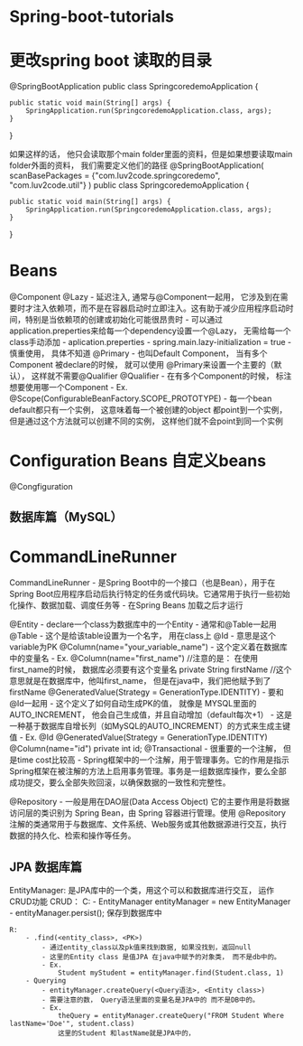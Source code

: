 # Spring-boot-tutorials
# 更改spring boot 读取的目录
@SpringBootApplication
public class SpringcoredemoApplication {

	public static void main(String[] args) {
		SpringApplication.run(SpringcoredemoApplication.class, args);
	}

}

如果这样的话， 他只会读取那个main folder里面的资料，但是如果想要读取main folder外面的资料， 我们需要定义他们的路径
@SpringBootApplication(
		scanBasePackages = {"com.luv2code.springcoredemo",
							"com.luv2code.util"}
)
public class SpringcoredemoApplication {

	public static void main(String[] args) {
		SpringApplication.run(SpringcoredemoApplication.class, args);
	}

}


# Beans
@Component
	@Lazy
		- 延迟注入, 通常与@Component一起用， 它涉及到在需要时才注入依赖项，而不是在容器启动时立即注入。这有助于减少应用程序启动时间，特别是当依赖项的创建或初始化可能很昂贵时
		- 可以通过application.preperties来给每一个dependency设置一个@Lazy， 无需给每一个class手动添加
			- aplication.preperties
				- spring.main.lazy-initialization = true
		-慎重使用， 具体不知道
	@Primary
		- 也叫Default Component， 当有多个Component 被declare的时候， 就可以使用 @Primary来设置一个主要的（默认）， 这样就不需要@Qualifier
	@Qualifier
		- 在有多个Component的时候， 标注想要使用哪一个Component
		- Ex.
	@Scope(ConfigurableBeanFactory.SCOPE_PROTOTYPE)
		- 每一个bean default都只有一个实例， 这意味着每一个被创建的object 都point到一个实例， 但是通过这个方法就可以创建不同的实例， 这样他们就不会point到同一个实例

# Configuration Beans	自定义beans
@Congfiguration



## 数据库篇（MySQL） 
# CommandLineRunner
CommandLineRunner
	- 是Spring Boot中的一个接口（也是Bean），用于在Spring Boot应用程序启动后执行特定的任务或代码块。它通常用于执行一些初始化操作、数据加载、调度任务等
	- 在Spring Beans 加载之后才运行

@Entity
	- declare一个class为数据库中的一个Entity
	- 通常和@Table一起用
@Table
	- 这个是给该table设置为一个名字， 用在class上
@Id
	- 意思是这个variable为PK
@Column(name="your_variable_name")
	- 这个定义着在数据库中的变量名
	- Ex.
		@Column(name="first_name")			//注意的是： 在使用first_name的时候， 数据库必须要有这个变量名
		private String firstName			//这个意思就是在数据库中，他叫first_name， 但是在java中，我们把他赋予到了firstName
@GeneratedValue(Strategy = GenerationType.IDENTITY)
	- 要和@Id一起用
	- 这个定义了如何自动生成PK的值， 就像是 MYSQL里面的 AUTO_INCREMENT， 他会自己生成值，并且自动增加（default每次+1）
	- 这是一种基于数据库自增长列（如MySQL的AUTO_INCREMENT）的方式来生成主键值
	- Ex.
		@Id
		@GeneratedValue(Strategy = GenerationType.IDENTITY)
		@Column(name="id")
		private int id;
@Transactional
	- 很重要的一个注解， 但是time cost比较高
	- Spring框架中的一个注解，用于管理事务。它的作用是指示Spring框架在被注解的方法上启用事务管理。事务是一组数据库操作，要么全部成功提交，要么全部失败回滚，以确保数据的一致性和完整性。

@Repository
	- 一般是用在DAO层(Data Access Object) 它的主要作用是将数据访问层的类识别为 Spring Bean，由 Spring 容器进行管理。使用 @Repository 注解的类通常用于与数据库、文件系统、Web服务或其他数据源进行交互，执行数据的持久化、检索和操作等任务。

## JPA 数据库篇
EntityManager: 是JPA库中的一个类，用这个可以和数据库进行交互， 运作CRUD功能
	CRUD：
	C:
		- EntityManager entityManager = new EntityManager
		- entityManager.persist(<data>); 		保存到数据库中

	R:
		- .find(<entity_class>, <PK>)
			- 通过entity_class以及pk值来找到数据, 如果没找到，返回null
			- 这里的Entity class 是值JPA 在java中赋予的对象类， 而不是db中的。
			- Ex.
				Student myStudent = entityManager.find(Student.class, 1)
		- Querying
			- entityManager.createQuery(<Query语法>, <Entity class>)
			- 需要注意的数， Query语法里面的变量名是JPA中的 而不是DB中的。
			- Ex.			
				theQuery = entityManager.createQuery("FROM Student Where lastName='Doe'", student.class)
				这里的Student 和lastName就是JPA中的，              

			 